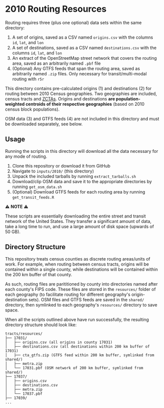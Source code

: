 # 2010 Routing Resources

Routing requires three (plus one optional) data sets within the same directory:

1. A set of origins, saved as a CSV named `origins.csv` with the columns `id`, `lat`, and `lon`
2. A set of destinations, saved as a CSV named `destinations.csv` with the columns `id`, `lat`, and `lon`
3. An extract of the OpenStreetMap street network that covers the routing area, saved as an arbitrarily named `.pbf` file
4. (Optional) Any GTFS feeds that span the routing area, saved as arbitrarily named `.zip` files. Only necessary for transit/multi-modal routing with `r5r`

This directory contains pre-calculated origins (1) and destinations (2) for routing between 2010 Census geographies. Two geographies are included, census tracts and [ZCTAs](https://www.census.gov/programs-surveys/geography/guidance/geo-areas/zctas.html). Origins and destinations **are population-weighted centroids of their respective geographies** (based on 2010 census block populations).

OSM data (3) and GTFS feeds (4) are not included in this directory and must be downloaded separately, see below.

## Usage

Running the scripts in this directory will download all the data necessary for any mode of routing.

1. Clone this repository or download it from GitHub
2. Navigate to `inputs/2010/` (this directory)
3. Unpack the included tarballs by running `extract_tarballs.sh`
3. Download/clip OSM data and save it to the appropriate directories by running `get_osm_data.sh`
4. (Optional) Download GTFS feeds for each routing area by running `get_transit_feeds.R`

:warning: **NOTE** :warning: 

These scripts are essentially downloading the entire street and transit network of the United States. They transfer a significant amount of data, take a long time to run, and use a large amount of disk space (upwards of 50 GB). 

## Directory Structure

This repository treats census counties as discrete routing areas/units of work. For example, when routing between census tracts, origins will be contained within a single county, while destinations will be contained within the 200 km buffer of that county.

As such, routing files are parititioned by county into directories named after each county's FIPS code. These files are stored in the `resources/` folder of each geography (to facilitate routing for different geography's origin-destination sets). OSM files and GTFS feeds are saved in the `shared/` directory, then symlinked to each geography's `resources/` directory to save space.

When all the scripts outlined above have run successfully, the resulting directory structure should look like:

```
tracts/resources/
├── 17031/
│   ├── origins.csv (all origins in county 17031)
│   ├── destinations.csv (all destinations within 200 km buffer of 17031)
│   ├── cta_gtfs.zip (GTFS feed within 200 km buffer, symlinked from shared/)
│   ├── metra.zip
│   └── 17031.pbf (OSM network of 200 km buffer, symlinked from shared/)
├── 17037/
│   ├── origins.csv 
│   ├── destinations.csv
│   ├── metra.zip
│   └── 17037.pbf
├── 17039/
...
```

